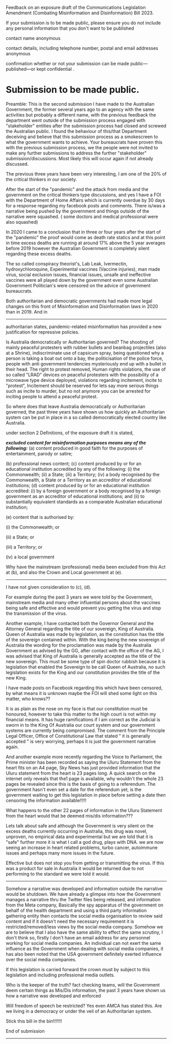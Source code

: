 Feedback on an exposure draft of the Communications Legislation Amendment
(Combating Misinformation and Disinformation) Bill 2023.

If your submission is to be made public, please ensure you do not include any personal information
that you don't want to be published

contact name  anonymous

contact details, including telephone number, postal and email addresses anonymous

confirmation whether or not your submission can be made public—published—or kept confidential
.

# Submission to be made public. 

Preamble:
This is the second submission I have made to the Australian Government, the former
several years ago to an agency with the same activities but probably a different name,
with the previous feedback the department went outside of the submission process
engaged with "stakeholder" entities after the submission process had closed and
screwed the Australian public. I found the behaviour of this/that Department
deceiving and believe that this submission process as a smokescreen to what the
government wants to achieve. Your bureaucrats have proven this with the previous
submission process, we the people were not invited to make any further submissions
to address the further "stakeholder" submission/discussions.  Most likely this will
occur again if not already discussed.

The previous three years have been very interesting, I am one of the 20% of the
critical thinkers in our society.

After the start of the "pandemic" and the attack from media and the government on
the critical thinkers type discussions, and yes I have a FOI with the Department
of Home Affairs which is currently overdue by 30 days for a response regarding my
facebook posts and comments. There is/was a narrative being pushed by the
government and things outside of the narrative were squashed. ( some doctors and
medical professional were also squashed)

In 2020 I came to a conclusion that in three or four years after the start of the
"pandemic" the proof would come as death rate statics and at this point in time excess
deaths are running at around 17% above the 5 year averages before 2019 however the
Australian Government is completely silent regarding these excess deaths.

The so called conspiracy theorist's, Lab Leak, Ivermectin, hydroxychloroquine,
Experimental vaccines (Vaccine injuries), man made virus, social exclusion issues,
financial issues, unsafe and ineffective vaccines were all played down by the
government even some Australian Government Politician's were censored on the
advice of government bureaucrats.

Both authoritarian and democratic governments had made more legal changes on this
front of Misinformation and Disinformation laws in 2020 than in 2019. And in


-----

authoritarian states, pandemic-related misinformation has provided a new justification
for repressive policies.

Is Australia democratically or Authoritarian governed? The shooting of mainly
peaceful protesters with rubber bullets and beanbag projectiles (also at a Shrine),
indiscriminate use of capsicum spray, being questioned why a person is taking a boat
out onto a bay, the politicisation of the police force, people with anti government
tendencies mysteriously end up with a bullet in their head. The right to protest
removed, Human rights violations, the use of so called "LRAD" devices on peaceful
protesters with the possibility of a microwave type device deployed, violations
regarding incitement, incite to "protest", Incitement should be reserved for lets say
more serious things such as incite to murder, but no not anymore you can be arrested
for inciting people to attend a peaceful protest.

So where does that leave Australia democratically or Authoritarian governed, the past
three years have shown us how quickly an Authoritarian system can be put in place in
a so called democratically elected country like Australia.

under section 2 Definitions, of the exposure draft it is stated,

**_excluded content for misinformation purposes means any of the following:_**
(a) content produced in good faith for the purposes of entertainment, parody or
satire;

(b) professional news content;
(c) content produced by or for an educational institution accredited by any of
the following:
(i) the Commonwealth;
(ii) a State;
(iii) a Territory;
(iv) a body recognised by the Commonwealth, a State or a Territory as an
accreditor of educational institutions;
(d) content produced by or for an educational institution accredited:
(i) by a foreign government or a body recognised by a foreign
government as an accreditor of educational institutions; and
(ii) to substantially equivalent standards as a comparable Australian
educational institution;

(e) content that is authorised by:

(i) the Commonwealth; or

(ii) a State; or

(iii) a Territory; or

(iv) a local government

Why have the mainstream (professional) media been excluded from this Act at (b),
and also the Crown and Local government at (e).


-----

I have not given consideration to (c), (d).

For example during the past 3 years we were told by the Government, mainstream
media and many other influential persons about the vaccines being safe and effective
and would prevent you getting the virus and stop the transmission of the virus.

Another example, I have contacted both the Governor General and the Attorney
General regarding the title of our sovereign, King of Australia. Queen of Australia
was made by legislation, as the constitution has the title of the sovereign contained
within. With the king being the new sovereign of Australia the wording for the
proclamation was made by the Australia Government as advised by the GG, after
contact with the office of the AG, I was advised that King of Australia is generally
accepted as the title of the new sovereign. This must be some type of spin doctor
rubbish because it is legislation that enabled the Sovereign to be call Queen of
Australia, no such legislation exists for the King and our constitution provides the title
of the new King.

I have made posts on Facebook regarding this which have been censored, by what
means it is unknown maybe the FOI will shed some light on this matter, who knows??

It is as plain as the nose on my face is that our constitution must be honoured,
however to take this matter to the high court is not within my financial means. It has
huge ramifications if I am correct as the Judicial is sworn in to the King Of Australia
our court system and our government systems are currently being compromised. The
comment from the Principle Legal Officer, Office of Constitutional Law that stated
" it is generally accepted " is very worrying, perhaps it is just the government
narrative again.

And another example more recently regarding the Voice to Parliament, the Prime
minister has been recorded as saying the Uluru Statement from the heart fits on an A4
page, Sky News has just provided information that the Uluru statement from the heart
is 23 pages long. A quick search on the internet only reveals that the1 page is
available, why wouldn't the whole 23 pages be revealed since this is the basis of going
to a referendum.
The government hasn't even set a date for the referendum yet, is the government
waiting to get this legislation in place before setting a date then censoring the
information available!!!!!

What happens to the other 22 pages of information in the Uluru Statement from the
heart would that be deemed mis/dis information???

Lets talk about safe and although the Government is very silent on the excess deaths
currently occurring in Australia, this drug was novel, unproven, no empirical data and
experimental but we are told that it is "safe" further more it is what I call a god drug,
plays with DNA. we are now seeing an increase in heart related problems, turbo
cancer, autoimmune issues and perhaps many more issues in the future.

Effective but does not stop you from getting or transmitting the virus. If this was a
product for sale in Australia it would be returned due to not performing to the
standard we were told it would.


-----

Somehow a narrative was developed and information outside the narrative would be
shutdown. We have already a glimpse into how the Government manages a narrative
thru the Twitter files being released, and information from the Meta company,
Basically the spy apparatus of the government on behalf of the health department and
using a third party information gathering entity then contacts the social media
organisation to review said content and if it doesn't need the necessary requirement it
is restricted/removed/less views by the social media company. Somehow we are to
believe that I also have the same ability to effect the same scrutiny, I don't think so,
firstly I don't have an email address for any personnel working for social media
companies. An individual can not exert the same influence as the Government when
dealing with social media companies, it has also been noted that the USA government
definitely exerted influence over the social media companies.

If this legislation is carried forward the crown must by subject to this legislation and
including professional media outlets.

Who is the keeper of the truth? fact checking teams, will the Government deem
certain things as Mis/Dis information, the past 3 years have shown us how a narrative
was developed and enforced

Will freedom of speech be restricted? Yes even AMCA has stated this. Are we living
in a democracy or under the veil of an Authoritarian system.

Stick this bill in the bin!!!!!!!

End of submission


-----

